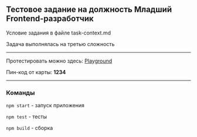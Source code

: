 ## Тестовое задание на должность Младший Frontend-разработчик

Условие задания в файле task-context.md

Задача выполнялась на третью сложность

-------------------------------------

Протестировать можно здесь: [Playground](https://gogsh.github.io/PremiumITSolution-test/)

Пин-код от карты: **1234**

--------------
### Команды
```npm start``` - запуск приложения

```npm test``` - тесты

```npm build``` - сборка


